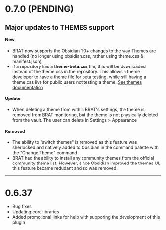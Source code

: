 # 0.7.0 (PENDING)

## Major updates to **THEMES** support
#### New
- BRAT now supports the Obsidian 1.0+ changes to the way Themes are handled (no longer using obsidian.css, rather using theme.css & manifest.json)
- if a repository has a **theme-beta.css** file, this will be downloaded instead of the theme.css in the repository. This allows a theme developer to have a theme file for beta testing, while still having a theme.css live for public users not testing a theme. [See themes documentation](help/themes.md)

#### Update 
- When deleting a theme from within BRAT's settings, the theme is removed from BRAT monitoring, but the theme is not physically deleted from the vault. The user can delete in Settings > Appearance

#### Removed
- The ability to "switch themes" is removed as this feature was sherlocked and natively added to Obsidian in the command palette with the "Change Theme" command
- BRAT had the ability to install any community themes from the official community theme list. However, since Obsidian improved the themes UI, this feature became redudant and so was removed.



---

# 0.6.37

- Bug fixes 
- Updating core libraries
- Added promotional links for help with supporing the development of this plugin